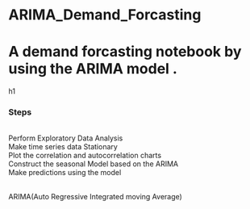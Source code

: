 # ARIMA_Demand_Forcasting
<h1>A demand forcasting notebook  by using the ARIMA model .</h1>h1<br>
<h3>Steps</h3>
<br>
  Perform Exploratory Data Analysis<br>
  Make time series data Stationary<br>
  Plot the correlation and autocorrelation charts<br>
  Construct the seasonal Model based on the ARIMA<br>
  Make predictions using the model<br><br>

ARIMA(Auto Regressive Integrated moving Average)
